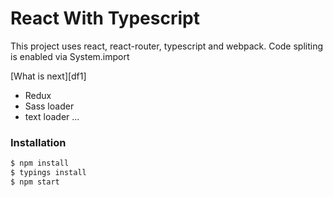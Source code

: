# React With Typescript 

This project uses react, react-router, typescript and webpack. Code spliting is enabled via System.import

[What is next][df1]

  - Redux
  - Sass loader
  - text loader ...

### Installation
```sh
$ npm install
$ typings install
$ npm start
```
